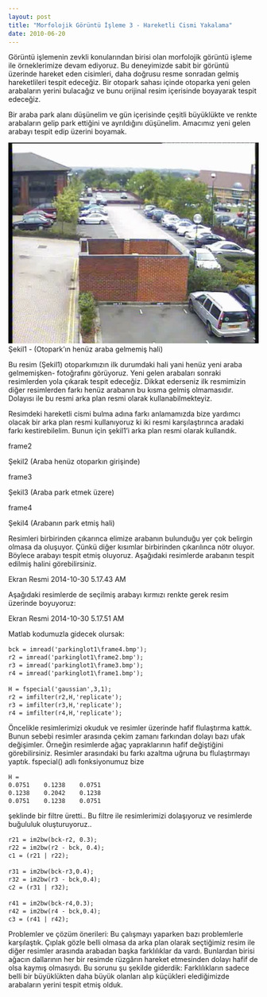 ```yaml
---
layout: post
title: "Morfolojik Görüntü İşleme 3 - Hareketli Cismi Yakalama"
date: 2010-06-20
---
```


Görüntü işlemenin zevkli konularından birisi olan morfolojik görüntü işleme ile örneklerimize devam ediyoruz. Bu deneyimizde sabit bir görüntü üzerinde hareket eden cisimleri, daha doğrusu resme sonradan gelmiş hareketlileri tespit edeceğiz. Bir otopark sahası içinde otoparka yeni gelen arabaların yerini bulacağız ve bunu orijinal resim içerisinde boyayarak tespit edeceğiz.

Bir araba park alanı düşünelim ve gün içerisinde çeşitli büyüklükte ve renkte arabaların gelip park ettiğini ve ayrıldığını düşünelim. Amacımız yeni gelen arabayı tespit edip üzerini boyamak.

![otopark](https://github.com/mehmetakifakkus/mehmetakifakkus.github.io/blob/master/img/image_processing_images/morphology3/frame1.jpg?raw=true)   Şekil1 - (Otopark’ın henüz araba gelmemiş hali)
 

Bu resim (Şekil1) otoparkımızın ilk durumdaki hali yani henüz yeni araba gelmemişken- fotoğrafını görüyoruz. Yeni gelen arabaları sonraki resimlerden yola çıkarak tespit edeceğiz. Dikkat ederseniz ilk resmimizin diğer resimlerden farkı henüz arabanın bu kısma gelmiş olmamasıdır. Dolayısı ile bu resmi arka plan resmi olarak kullanabilmekteyiz.

Resimdeki hareketli cismi bulma adına farkı anlamamızda bize yardımcı olacak bir arka plan resmi kullanıyoruz ki iki resmi karşılaştırınca aradaki farkı kestirebilelim. Bunun için şekil1’i arka plan resmi olarak kullandık.

frame2

Şekil2 (Araba henüz otoparkın girişinde)

 

frame3

Şekil3 (Araba park etmek üzere)

 

 

frame4

Şekil4 (Arabanın park etmiş hali)

Resimleri birbirinden çıkarınca elimize arabanın bulunduğu yer çok belirgin olmasa da oluşuyor. Çünkü diğer kısımlar birbirinden çıkarılınca nötr oluyor. Böylece arabayı tespit etmiş oluyoruz. Aşağıdaki resimlerde arabanın tespit edilmiş halini görebilirsiniz.

Ekran Resmi 2014-10-30 5.17.43 AM

Aşağıdaki resimlerde de seçilmiş arabayı kırmızı renkte gerek resim üzerinde boyuyoruz:

Ekran Resmi 2014-10-30 5.17.51 AM

Matlab kodumuzla gidecek olursak:

```
bck = imread('parkinglot1\frame4.bmp');
r2 = imread('parkinglot1\frame2.bmp');
r3 = imread('parkinglot1\frame3.bmp');
r4 = imread('parkinglot1\frame1.bmp');
 
H = fspecial('gaussian',3,1);  
r2 = imfilter(r2,H,'replicate');
r3 = imfilter(r3,H,'replicate');
r4 = imfilter(r4,H,'replicate'); 
```

Öncelikle resimlerimizi okuduk ve resimler üzerinde hafif flulaştırma kattık. Bunun sebebi resimler arasında çekim zamanı farkından dolayı bazı ufak değişimler. Örneğin resimlerde ağaç yapraklarının hafif değiştiğini görebilirsiniz. Resimler arasındaki bu farkı azaltma uğruna bu flulaştırmayı yaptık. fspecial() adlı fonksiyonumuz bize
```
H =
0.0751    0.1238    0.0751
0.1238    0.2042    0.1238
0.0751    0.1238    0.0751
```

şeklinde bir filtre üretti.. Bu filtre ile resimlerimizi dolaşıyoruz ve resimlerde buğululuk oluşturuyoruz..
```
r21 = im2bw(bck-r2, 0.3);
r22 = im2bw(r2 - bck, 0.4);
c1 = (r21 | r22);
 
r31 = im2bw(bck-r3,0.4);
r32 = im2bw(r3 - bck,0.4);
c2 = (r31 | r32);
 
r41 = im2bw(bck-r4,0.3);
r42 = im2bw(r4 - bck,0.4);
c3 = (r41 | r42);
```

Problemler ve çözüm önerileri: Bu çalışmayı yaparken bazı problemlerle karşılaştık. Çıplak gözle belli olmasa da arka plan olarak seçtiğimiz resim ile diğer resimler arasında arabadan başka farklılıklar da vardı. Bunlardan birisi ağacın dallarının her bir resimde rüzgârın hareket etmesinden dolayı hafif de olsa kaymış olmasıydı. Bu sorunu şu şekilde giderdik: Farklılıkların sadece belli bir büyüklükten daha büyük olanları alıp küçükleri elediğimizde arabaların yerini tespit etmiş olduk.

